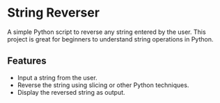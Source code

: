 # String Reverser

A simple Python script to reverse any string entered by the user. This project is great for beginners to understand string operations in Python.

## Features
- Input a string from the user.
- Reverse the string using slicing or other Python techniques.
- Display the reversed string as output.
